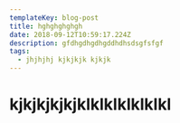 ```yaml
---
templateKey: blog-post
title: hghghghghgh
date: 2018-09-12T10:59:17.224Z
description: gfdhgdhgdhgddhdhsdsgfsfgf
tags:
  - jhjhjhj kjkjkjk kjkjk
---
```

# **kjkjkjkjkjklklklklklklkl** 

#
